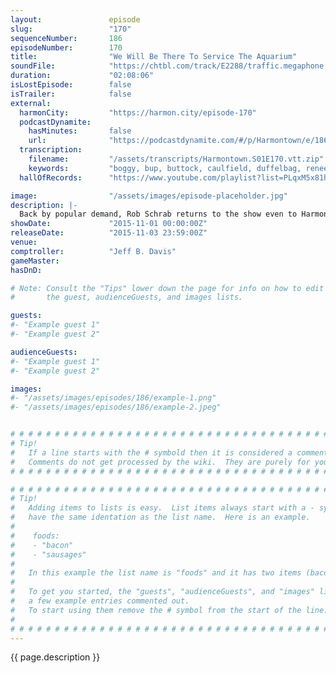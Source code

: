 ```yaml
---
layout:               episode
slug:                 "170"
sequenceNumber:       186
episodeNumber:        170
title:                "We Will Be There To Service The Aquarium"
soundFile:            "https://chtbl.com/track/E2288/traffic.megaphone.fm/STA6205817424.mp3?updated=1561146922"
duration:             "02:08:06"
isLostEpisode:        false
isTrailer:            false
external:
  harmonCity:         "https://harmon.city/episode-170"
  podcastDynamite:
    hasMinutes:       false
    url:              "https://podcastdynamite.com/#/p/Harmontown/e/186/170"
  transcription:
    filename:         "/assets/transcripts/Harmontown.S01E170.vtt.zip"
    keywords:         "boggy, bup, buttock, caulfield, duffelbag, renee's, riddance, tarkington, renee, belleville, underbrush, fran, maggot, autoimmune, skellington, triplets, golan, brake, croissants, hospitalized, sciatic, celery, epcot, invitations, danish"
  hallOfRecords:      "https://www.youtube.com/playlist?list=PLqxM5x81hNOZyiKo6_qMKDjPRd_zHH0FA"

image:                "/assets/images/episode-placeholder.jpg"
description: |-
  Back by popular demand, Rob Schrab returns to the show even to Harmon's detriment.
showDate:             "2015-11-01 00:00:00Z"
releaseDate:          "2015-11-03 23:59:00Z"
venue:                
comptroller:          "Jeff B. Davis"
gameMaster:           
hasDnD:               

# Note: Consult the "Tips" lower down the page for info on how to edit
#       the guest, audienceGuests, and images lists.

guests:
#- "Example guest 1"
#- "Example guest 2"

audienceGuests:
#- "Example guest 1"
#- "Example guest 2"

images:
#- "/assets/images/episodes/186/example-1.png"
#- "/assets/images/episodes/186/example-2.jpeg"


# # # # # # # # # # # # # # # # # # # # # # # # # # # # # # # # # # # # # # # # # # # # #
# Tip!
#   If a line starts with the # symbold then it is considered a comment.
#   Comments do not get processed by the wiki.  They are purely for your information.
# # # # # # # # # # # # # # # # # # # # # # # # # # # # # # # # # # # # # # # # # # # # #

# # # # # # # # # # # # # # # # # # # # # # # # # # # # # # # # # # # # # # # # # # # # #
# Tip!
#   Adding items to lists is easy.  List items always start with a - symbol and have
#   have the same identation as the list name.  Here is an example.
#
#    foods:
#    - "bacon"
#    - "sausages"
#
#   In this example the list name is "foods" and it has two items (bacon, and sausages).
#
#   To get you started, the "guests", "audienceGuests", and "images" lists below have
#   a few example entries commented out.
#   To start using them remove the # symbol from the start of the line.
#
# # # # # # # # # # # # # # # # # # # # # # # # # # # # # # # # # # # # # # # # # # # # #
---
```


<!-- The episode description will be rendered here -->
{{ page.description }}

<!-- Add your content BELOW here -->
<!-- vvvvvvvvvvvvvvvvvvvvvvvvvvv -->




<!-- ^^^^^^^^^^^^^^^^^^^^^^^^^^^ -->
<!-- Add your content ABOVE here -->

<!-- The episode gallery will be rendered here -->